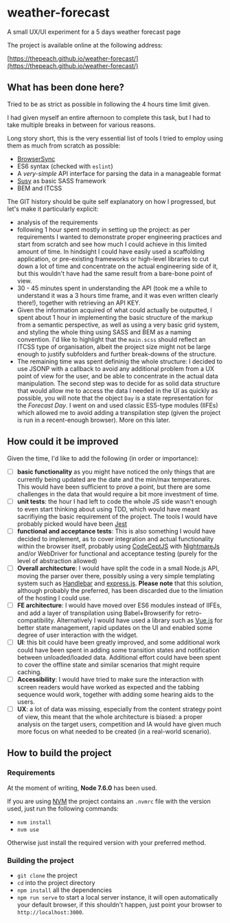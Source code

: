 # weather-forecast

A small UX/UI experiment for a 5 days weather forecast page

The project is available online at the following address:

[https://thepeach.github.io/weather-forecast/](https://thepeach.github.io/weather-forecast/)

## What has been done here?

Tried to be as strict as possible in following the 4 hours time limit given.

I had given myself an entire afternoon to complete this task, but I had to take multiple breaks in between for various reasons.

Long story short, this is the very essential list of tools I tried to employ using them as much from scratch as possible:

- [BrowserSync](https://www.browsersync.io)
- ES6 syntax (checked with `eslint`)
- A _very-simple_ API interface for parsing the data in a manageable format
- [Susy](http://susy.oddbird.net) as basic SASS framework
- BEM and ITCSS

The GIT history should be quite self explanatory on how I progressed, but let's make it particularly explicit:

- analysis of the requirements
- following 1 hour spent mostly in setting up the project: as per requirements I wanted to demonstrate proper engineering practices and start from scratch and see how much I could achieve in this limited amount of time. In hindsight I could have easily used a scaffolding application, or pre-existing frameworks or high-level libraries to cut down a lot of time and concentrate on the actual engineering side of it, but this wouldn't have had the same result from a bare-bone point of view.
- 30 - 45 minutes spent in understanding the API (took me a while to understand it was a 3 hours time frame, and it was even written clearly there!), together with retrieving an API KEY.
- Given the information acquired of what could actually be outputted, I spent about 1 hour in implementing the basic structure of the markup from a semantic perspective, as well as using a very basic grid system, and styling the whole thing using SASS and BEM as a naming convention. I'd like to highlight that the `main.scss` should reflect an ITCSS type of organisation, albeit the project size might not be large enough to justify subfolders and further break-downs of the structure.
- The remaining time was spent defininig the whole structure: I decided to use JSONP with a callback to avoid any additional problem from a UX point of view for the user, and be able to concentrate in the actual data manipulation. The second step was to decide for as solid data structure that would allow me to access the data I needed in the UI as quickly as possible, you will note that the object `Day` is a state representation for the _Forecast Day_. I went on and used classic ES5-type modules (IIFEs) which allowed me to avoid adding a transpilation step (given the project is run in a recent-enough browser). More on this later.

## How could it be improved

Given the time, I'd like to add the following (in order or importance):

- [ ] **basic functionality** as you might have noticed the only things that are currently being updated are the date and the min/max temperatures. This would have been sufficient to prove a point, but there are some challenges in the data that would require a bit more investment of time.
- [ ] **unit tests**: the hour I had left to code the whole JS side wasn't enough to even start thinking about using TDD, which would have meant sacrifiying the basic requirement of the project. The tools I would have probably picked would have been [Jest](https://facebook.github.io/jest)
- [ ] **functional and acceptance tests**: This is also something I would have decided to implement, as to cover integration and actual functionality within the browser itself, probably using [CodeCeptJS](https://github.com/codeception/codeceptjs/) with [NightmareJs](http://www.nightmarejs.org/) and/or WebDriver for functional and acceptance testing (purely for the level of abstraction allowed)
- [ ] **Overall architecture**: I would have split the code in a small Node.js API, moving the parser over there, possibly using a very simple templating system such as [Handlebar](handlebarsjs.com) and [express.js](http://expressjs.com/). **Please note** that this solution, although probably the preferred, has been discarded due to the limiation of the hosting I could use.
- [ ] **FE architecture**: I would have moved over ES6 modules instead of IIFEs, and add a layer of transpilation using Babel+Browserify for retro-compatibility. Alternatively I would have used a library such as [Vue.js](http://vuejs.org/) for better state management, rapid updates on the UI and enabled some degree of user interaction with the widget.
- [ ] **UI**: this bit could have been greatly improved, and some additional work could have been spent in adding some transition states and notification between unloaded/loaded data. Additional effort could have been spent to cover the offline state and similar scenarios that might require caching.
- [ ] **Accessibility**: I would have tried to make sure the interaction with screen readers would have worked as expected and the tabbing sequence would work, together with adding some hearing aids to the users.
- [ ] **UX**: a lot of data was missing, especially from the content strategy point of view, this meant that the whole architecture is biased: a proper analysis on the target users, competition and IA would have given much more focus on what needed to be created (in a real-world scenario).

## How to build the project

### Requirements

At the moment of writing, **Node 7.6.0** has been used. 

If you are using [NVM](https://github.com/creationix/nvm) the project contains an `.nvmrc` file with the version used, just run the following commands:

- `nvm install`
- `nvm use`

Otherwise just install the required version with your preferred method.

### Building the project

- `git clone` the project
- `cd` into the project directory
- `npm install` all the dependencies
- `npm run serve` to start a local server instance, it will open automatically your default browser, if this shouldn't happen, just point your browser to `http://localhost:3000`.
